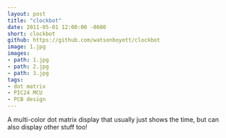 ```yaml
---
layout: post
title: "clockbot"
date: 2011-05-01 12:00:00 -0600
short: clockbot
github: https://github.com/watsonboyett/clockbot
image: 1.jpg
images:
- path: 1.jpg
- path: 2.jpg
- path: 3.jpg
tags:
- dot matrix
- PIC24 MCU
- PCB design
---
```


A multi-color dot matrix display that usually just shows the time, but can also display other stuff too!
